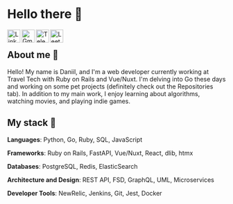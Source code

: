 # Hello there 🌌

<div>
  <a href="https://www.linkedin.com/in/daniilzakharov/" target="_blank" rel="nofollow"><img align="left" alt="Linkdein" width="30px" src="https://img.icons8.com/doodle/48/000000/linkedin--v2.png" /></a>
  <a href="mailto:darkwingdck0@gmail.com" target="_blank" rel="nofollow"><img align="left" alt="Gmail" width="30px" src="https://img.icons8.com/doodle/48/null/gmail.png"/></a>
  <a href="https://t.me/darkwingdck" target="_blank" rel="nofollow"><img align="left" alt="Telegram" width="30px" src="https://img.icons8.com/doodle/48/null/paper-plane--v1.png"/></a>
  <a href="https://leetcode.com/darkwingdck/" target="_blank" rel="nofollow"><img align="left" alt="Leetcode" width="30px" src="https://cdn.iconscout.com/icon/free/png-256/free-leetcode-3629476-3031539.png"/></a>
</div>
<br />

## About me 👾

Hello! My name is Daniil, and I'm a web developer currently working at Travel Tech with Ruby on Rails and Vue/Nuxt. I'm delving into Go these days and working on some pet projects (definitely check out the Repositories tab). In addition to my main work, I enjoy learning about algorithms, watching movies, and playing indie games.

## My stack :hammer:
**Languages**: Python, Go, Ruby, SQL, JavaScript

**Frameworks**: Ruby on Rails, FastAPI, Vue/Nuxt, React, dlib, htmx

**Databases**: PostgreSQL, Redis, ElasticSearch

**Architecture and Design**: REST API, FSD, GraphQL, UML, Microservices

**Developer Tools**: NewRelic, Jenkins, Git, Jest, Docker
